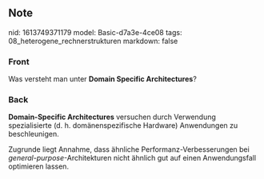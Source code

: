 ## Note
nid: 1613749371179
model: Basic-d7a3e-4ce08
tags: 08_heterogene_rechnerstrukturen
markdown: false

### Front
Was versteht man unter <b>Domain Specific Architectures</b>?

### Back
<b>Domain-Specific Architectures</b> versuchen durch Verwendung
spezialisierte (d. h. domänenspezifische Hardware) Anwendungen zu
beschleunigen.
<div>
  Zugrunde liegt Annahme, dass ähnliche Performanz-Verbesserungen
  bei <i>general-purpose</i>-Architekturen nicht ähnlich gut auf
  einen Anwendungsfall optimieren lassen.
</div>
